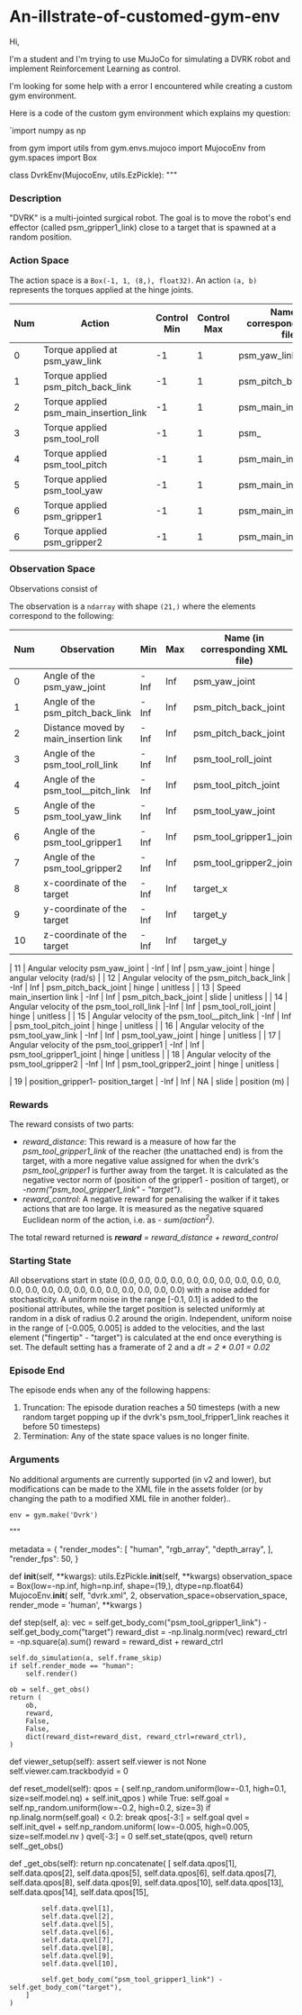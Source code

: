 # An-illstrate-of-customed-gym-env
Hi,

I'm a student and I'm trying to use MuJoCo for simulating a DVRK robot and implement Reinforcement Learning as control.

I'm looking for some help with a error I encountered while creating a custom gym environment.

Here is a code of the custom gym environment which explains my question:

`import numpy as np

from gym import utils
from gym.envs.mujoco import MujocoEnv
from gym.spaces import Box

class DvrkEnv(MujocoEnv, utils.EzPickle):
"""
### Description
"DVRK" is a multi-jointed surgical robot. The goal is to move the robot's end effector (called psm_gripper1_link) close to a
target that is spawned at a random position.


### Action Space
The action space is a `Box(-1, 1, (8,), float32)`. An action `(a, b)` represents the torques applied at the hinge joints.

| Num | Action                                                                          | Control Min | Control Max | Name (in corresponding XML file) | Joint | Unit |
|-----|---------------------------------------------------------------------------------|-------------|-------------|--------------------------|-------|------|
| 0   |  Torque applied at psm_yaw_link                      | -1 | 1 | psm_yaw_link  | hinge | torque (N m) |
| 1   |  Torque applied psm_pitch_back_link                  | -1 | 1 | psm_pitch_back_link  | hinge | torque (N m) |
| 2   |  Torque applied psm_main_insertion_link              | -1 | 1 | psm_main_insertion_link | slide | torque (N m) |
| 3   |  Torque applied psm_tool_roll                        | -1 | 1 | psm_ | slide | torque (N m) |
| 4   |  Torque applied psm_tool_pitch                       | -1 | 1 | psm_main_insertion_link | slide | torque (N m) |
| 5   |  Torque applied psm_tool_yaw                         | -1 | 1 | psm_main_insertion_link | slide | torque (N m) |
| 6   |  Torque applied psm_gripper1                         | -1 | 1 | psm_main_insertion_link | slide | torque (N m) |
| 6   |  Torque applied psm_gripper2                         | -1 | 1 | psm_main_insertion_link | slide | torque (N m) |


### Observation Space

Observations consist of

The observation is a `ndarray` with shape `(21,)` where the elements correspond to the following:

| Num | Observation                                                                               | Min  | Max | Name (in corresponding XML file)      | Joint | Unit                     |
| --- | ------------------------------------------------------------------------------------------| ---- | --- | --------------------------------      | ----- | ------------------------ |
| 0   | Angle of the psm_yaw_joint                                                                | -Inf | Inf | psm_yaw_joint                         | hinge | unitless                 |
| 1   | Angle of the psm_pitch_back_link                                                          | -Inf | Inf | psm_pitch_back_joint                  | hinge | unitless                 |
| 2   | Distance moved by main_insertion link                                                     | -Inf | Inf | psm_pitch_back_joint                  | slide | unitless                 |
| 3   | Angle of the psm_tool_roll_link                                                           | -Inf | Inf | psm_tool_roll_joint                   | hinge | unitless                 |
| 4   | Angle of the psm_tool__pitch_link                                                         | -Inf | Inf | psm_tool_pitch_joint                  | hinge | unitless                 |
| 5   | Angle of the psm_tool_yaw_link                                                            | -Inf | Inf | psm_tool_yaw_joint                    | hinge | unitless                 |
| 6   | Angle of the psm_tool_gripper1                                                            | -Inf | Inf | psm_tool_gripper1_joint               | hinge | unitless                 |
| 7   | Angle of the psm_tool_gripper2                                                            | -Inf | Inf | psm_tool_gripper2_joint               | hinge | unitless                 |
| 8   | x-coordinate of the target                                                                | -Inf | Inf | target_x                              | slide | position (m)             |
| 9   | y-coordinate of the target                                                                | -Inf | Inf | target_y                              | slide | position (m)             |
| 10  | z-coordinate of the target                                                                | -Inf | Inf | target_y                              | slide | position (m)             |

| 11  | Angular velocity psm_yaw_joint                                                            | -Inf | Inf | psm_yaw_joint                         | hinge | angular velocity (rad/s) |
| 12  | Angular velocity of the psm_pitch_back_link                                               | -Inf | Inf | psm_pitch_back_joint                  | hinge | unitless                 |
| 13  | Speed main_insertion link                                                                 | -Inf | Inf | psm_pitch_back_joint                  | slide | unitless                 |
| 14  | Angular velocity of the psm_tool_roll_link                                                |-Inf | Inf | psm_tool_roll_joint                    | hinge | unitless                 |
| 15  | Angular velocity of the psm_tool__pitch_link                                              | -Inf | Inf | psm_tool_pitch_joint                  | hinge | unitless                 |
| 16  | Angular velocity of the psm_tool_yaw_link                                                 | -Inf | Inf | psm_tool_yaw_joint                    | hinge | unitless                 |
| 17  | Angular velocity of the psm_tool_gripper1                                                 | -Inf | Inf | psm_tool_gripper1_joint               | hinge | unitless                 |
| 18  | Angular velocity of the psm_tool_gripper2                                                 | -Inf | Inf | psm_tool_gripper2_joint               | hinge | unitless                 |

| 19  | position_gripper1- position_target                                             | -Inf | Inf | NA                                               | slide | position (m)             |



### Rewards
The reward consists of two parts:
- *reward_distance*: This reward is a measure of how far the *psm_tool_gripper1_link*
of the reacher (the unattached end) is from the target, with a more negative
value assigned for when the dvrk's *psm_tool_gripper1* is further away from the
target. It is calculated as the negative vector norm of (position of
the gripper1 - position of target), or *-norm("psm_tool_gripper1_link" - "target")*.
- *reward_control*: A negative reward for penalising the walker if
it takes actions that are too large. It is measured as the negative squared
Euclidean norm of the action, i.e. as *- sum(action<sup>2</sup>)*.

The total reward returned is ***reward*** *=* *reward_distance + reward_control*


### Starting State
All observations start in state
(0.0, 0.0, 0.0, 0.0, 0.0, 0.0, 0.0, 0.0, 0.0, 0.0, 0.0, 0.0, 0.0, 0.0, 0.0, 0.0, 0.0, 0.0, 0.0, 0.0, 0.0)
with a noise added for stochasticity. A uniform noise in the range
[-0.1, 0.1] is added to the positional attributes, while the target position
is selected uniformly at random in a disk of radius 0.2 around the origin.
Independent, uniform noise in the
range of [-0.005, 0.005] is added to the velocities, and the last
element ("fingertip" - "target") is calculated at the end once everything
is set. The default setting has a framerate of 2 and a *dt = 2 * 0.01 = 0.02*

### Episode End

The episode ends when any of the following happens:

1. Truncation: The episode duration reaches a 50 timesteps (with a new random target popping up if the dvrk's psm_tool_fripper1_link reaches it before 50 timesteps)
2. Termination: Any of the state space values is no longer finite.

### Arguments

No additional arguments are currently supported (in v2 and lower),
but modifications can be made to the XML file in the assets folder
(or by changing the path to a modified XML file in another folder)..

```
env = gym.make('Dvrk')
```
"""

metadata = {
    "render_modes": [
        "human",
        "rgb_array",
        "depth_array",
    ],
    "render_fps": 50,
}

def __init__(self, **kwargs):
    utils.EzPickle.__init__(self, **kwargs)
    observation_space = Box(low=-np.inf, high=np.inf, shape=(19,), dtype=np.float64)
    MujocoEnv.__init__(
        self, "dvrk.xml", 2, observation_space=observation_space,  render_mode = 'human', **kwargs
    )

def step(self, a):
    vec = self.get_body_com("psm_tool_gripper1_link") - self.get_body_com("target")
    reward_dist = -np.linalg.norm(vec)
    reward_ctrl = -np.square(a).sum()
    reward = reward_dist + reward_ctrl

    self.do_simulation(a, self.frame_skip)
    if self.render_mode == "human":
        self.render()

    ob = self._get_obs()
    return (
        ob,
        reward,
        False,
        False,
        dict(reward_dist=reward_dist, reward_ctrl=reward_ctrl),
    )

def viewer_setup(self):
    assert self.viewer is not None
    self.viewer.cam.trackbodyid = 0

def reset_model(self):
    qpos = (
        self.np_random.uniform(low=-0.1, high=0.1, size=self.model.nq)
        + self.init_qpos
    )
    while True:
        self.goal = self.np_random.uniform(low=-0.2, high=0.2, size=3)
        if np.linalg.norm(self.goal) < 0.2:
            break
    qpos[-3:] = self.goal
    qvel = self.init_qvel + self.np_random.uniform(
        low=-0.005, high=0.005, size=self.model.nv
    )
    qvel[-3:] = 0
    self.set_state(qpos, qvel)
    return self._get_obs()

def _get_obs(self):
    return np.concatenate(
        [
            self.data.qpos[1],
            self.data.qpos[2],
            self.data.qpos[5],
            self.data.qpos[6],
            self.data.qpos[7],
            self.data.qpos[8],
            self.data.qpos[9],
            self.data.qpos[10],
            self.data.qpos[13],
            self.data.qpos[14],
            self.data.qpos[15],

            self.data.qvel[1],
            self.data.qvel[2],
            self.data.qvel[5],
            self.data.qvel[6],
            self.data.qvel[7],
            self.data.qvel[8],
            self.data.qvel[9],
            self.data.qvel[10],

            self.get_body_com("psm_tool_gripper1_link") - self.get_body_com("target"),
        ]
    )
